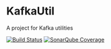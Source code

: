 # KafkaUtil
A project for Kafka utilities

[![Build Status](https://travis-ci.org/shankarps/KafkaUtil.svg?branch=master)](https://travis-ci.org/shankarps/KafkaUtil)
[![SonarQube Coverage](https://img.shields.io/sonar/http/sonarcloud.io/com.shankar:KafkaUtilities/coverage.svg?style=plastic)]()
